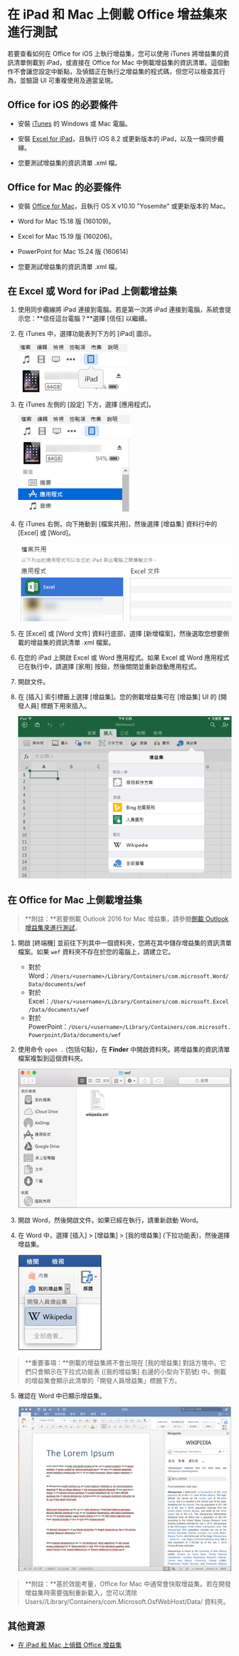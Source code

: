 
# <a name="sideload-office-add-ins-on-ipad-and-mac-for-testing"></a>在 iPad 和 Mac 上側載 Office 增益集來進行測試

若要查看如何在 Office for iOS 上執行增益集，您可以使用 iTunes 將增益集的資訊清單側載到 iPad，或直接在 Office for Mac 中側載增益集的資訊清單。這個動作不會讓您設定中斷點，及偵錯正在執行之增益集的程式碼，但您可以檢查其行為，並驗證 UI 可重複使用及適當呈現。 

## <a name="prerequisites-for-office-for-ios"></a>Office for iOS 的必要條件



- 安裝 [iTunes](http://www.apple.com/itunes/download/) 的 Windows 或 Mac 電腦。
    
- 安裝 [Excel for iPad](https://itunes.apple.com/us/app/microsoft-excel/id586683407?mt=8)，且執行 iOS 8.2 或更新版本的 iPad，以及一條同步纜線。
    
- 您要測試增益集的資訊清單 .xml 檔。
    

## <a name="prerequisites-for-office-for-mac"></a>Office for Mac 的必要條件



- 安裝 [Office for Mac](https://products.office.com/en-us/buy/compare-microsoft-office-products?tab=omac)，且執行 OS X v10.10 "Yosemite" 或更新版本的 Mac。
    
- Word for Mac 15.18 版 (160109)。
   
- Excel for Mac 15.19 版 (160206)。

- PowerPoint for Mac 15.24 版 (160614)
    
- 您要測試增益集的資訊清單 .xml 檔。
    

## <a name="sideload-an-add-in-on-excel-or-word-for-ipad"></a>在 Excel 或 Word for iPad 上側載增益集

1. 使用同步纜線將 iPad 連接到電腦。若是第一次將 iPad 連接到電腦，系統會提示您：**信任這台電腦？**選擇 [信任] 以繼續。

2. 在 iTunes 中，選擇功能表列下方的 [iPad] 圖示。
    
    ![iTunes 中的 [iPad] 圖示](../../images/4ea35904-252e-45b4-88ad-14840d502bad.png)

3. 在 iTunes 左側的 [設定] 下方，選擇 [應用程式]。
    
    ![iTunes 應用程式設定](../../images/a12d1bb6-b39f-496b-83de-6ac00b0b97a5.png)

4. 在 iTunes 右側，向下捲動到 [檔案共用]，然後選擇 [增益集] 資料行中的 [Excel] 或 [Word]。
    
    ![iTunes 檔案共用](../../images/3b2a53a2-e164-4ff0-ba42-83a8dc1a069f.png)

5. 在 [Excel] 或 [Word 文件] 資料行底部，選擇 [新增檔案]，然後選取您想要側載的增益集的資訊清單 .xml 檔案。 
    
6. 在您的 iPad 上開啟 Excel 或 Word 應用程式。如果 Excel 或 Word 應用程式已在執行中，請選擇 [家用] 按鈕，然後關閉並重新啟動應用程式。
    
7. 開啟文件。
    
8. 在 [插入] 索引標籤上選擇 [增益集]。您的側載增益集可在 [增益集] UI 的 [開發人員] 標題下用來插入。
    
    ![在 Excel 應用程式插入增益集](../../images/ed6033b0-ecec-4853-8ee7-9ef0884cb237.PNG)


## <a name="sideload-an-add-in-on-office-for-mac"></a>在 Office for Mac 上側載增益集

> **附註：**若要側載 Outlook 2016 for Mac 增益集，請參閱[側載 Outlook 增益集來進行測試](sideload-outlook-add-ins-for-testing.md)。

1. 開啟 [終端機] 並前往下列其中一個資料夾，您將在其中儲存增益集的資訊清單檔案。如果 `wef` 資料夾不存在於您的電腦上，請建立它。
    
    - 對於 Word：`/Users/<username>/Library/Containers/com.microsoft.Word/Data/documents/wef`    
    - 對於 Excel：`/Users/<username>/Library/Containers/com.microsoft.Excel/Data/documents/wef`
    - 對於 PowerPoint：`/Users/<username>/Library/Containers/com.microsoft.Powerpoint/Data/documents/wef`
    
2. 使用命令 `open .` (包括句點)，在 **Finder** 中開啟資料夾。將增益集的資訊清單檔案複製到這個資料夾。
    
    ![Office for Mac 中的 Wef 資料夾](../../images/bca689f8-bff4-421d-bc36-92c8ae0ddfba.png)

3. 開啟 Word，然後開啟文件。如果已經在執行，請重新啟動 Word。
    
4. 在 Word 中，選擇 [插入] > [增益集] > [我的增益集] (下拉功能表)，然後選擇增益集。
    
    ![Office for Mac 中「我的增益集」](../../images/4593430c-b33e-4895-b2be-63fe3c4d08bc.png)

  > **重要事項：**側載的增益集將不會出現在 [我的增益集] 對話方塊中。它們只會顯示在下拉式功能表 ([我的增益集] 右邊的小型向下箭號) 中。側載的增益集會顯示此清單的「開發人員增益集」標題下方。 
    
5. 確認在 Word 中已顯示增益集。
    
    ![Office for Mac 中顯示的 Office 增益集](../../images/a5cb2efc-1180-45b4-85a6-13df817b9d2c.png)
    
> **附註：**基於效能考量，Office for Mac 中通常會快取增益集。若在開發增益集時需要強制重新載入，您可以清除 Users/<usr>/Library/Containers/com.Microsoft.OsfWebHost/Data/ 資料夾。 

## <a name="additional-resources"></a>其他資源


- [在 iPad 和 Mac 上偵錯 Office 增益集](../testing/debug-office-add-ins-on-ipad-and-mac.md)
    
